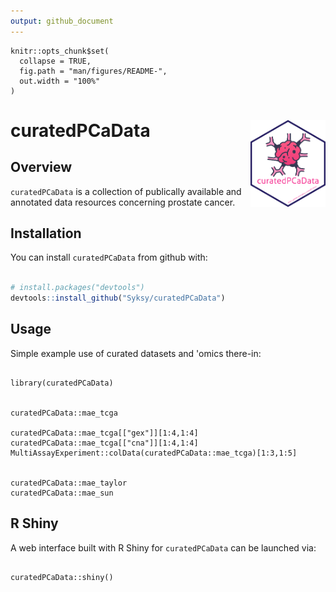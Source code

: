 ```yaml
---
output: github_document
---
```


```{r setup, include = FALSE}
knitr::opts_chunk$set(
  collapse = TRUE,
  fig.path = "man/figures/README-",
  out.width = "100%"
)
```

# curatedPCaData <img src="man/figures/hex.png" align="right" height="139" />

<!-- badges: start -->
<!-- badges: end -->

## Overview 

`curatedPCaData` is a collection of publically available and annotated data resources
concerning prostate cancer. 

## Installation

You can install `curatedPCaData` from github with: 

```r

# install.packages("devtools")
devtools::install_github("Syksy/curatedPCaData")

```

<!--- add BioConductor once up --->

## Usage

Simple example use of curated datasets and 'omics there-in:

```{r example_one, warning = FALSE, message = FALSE}

library(curatedPCaData)


curatedPCaData::mae_tcga

curatedPCaData::mae_tcga[["gex"]][1:4,1:4]
curatedPCaData::mae_tcga[["cna"]][1:4,1:4]
MultiAssayExperiment::colData(curatedPCaData::mae_tcga)[1:3,1:5]


curatedPCaData::mae_taylor
curatedPCaData::mae_sun

```

## R Shiny

A web interface built with R Shiny for `curatedPCaData` can be launched via:

```{r example_one, warning = FALSE, message = FALSE}

curatedPCaData::shiny()

```
